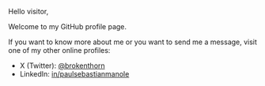 Hello visitor,

Welcome to my GitHub profile page.

If you want to know more about me or you want to send me a message, visit one of my other online profiles:

- X (Twitter): [@brokenthorn](https://x.com/brokenthorn)
- LinkedIn: [in/paulsebastianmanole](https://linkedin.com/in/paulsebastianmanole/)
